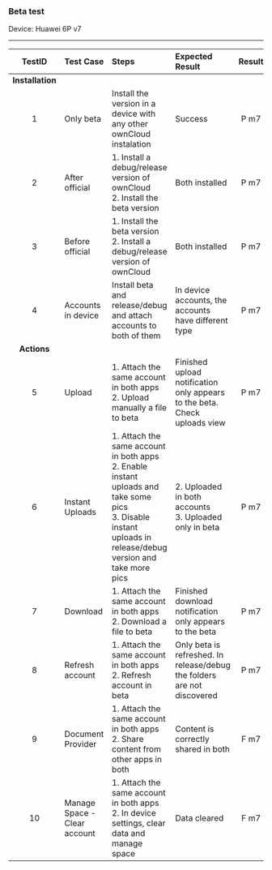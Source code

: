 ###  Beta test 

Device: Huawei 6P v7

---

 
| TestID | Test Case | Steps | Expected Result | Result | Related Comment |
| :---: | :-------- | :---- | :-------------- | :----: | :-------------- |
|**Installation**||||||
| 1 | Only beta | Install the version in a device with any other ownCloud instalation | Success | P m7 |  |
| 2 | After official | 1. Install a debug/release version of ownCloud<br>2. Install the beta version | Both installed | P m7 |  |
| 3 | Before official | 1. Install the beta version<br>2. Install a debug/release version of ownCloud| Both installed | P m7 |  |
| 4 | Accounts in device | Install beta and release/debug and attach accounts to both of them| In device accounts, the accounts have different type | P m7 |  |
|**Actions**||||||
| 5 | Upload | 1. Attach the same account in both apps<br>2. Upload manually a file to beta | Finished upload notification only appears to the beta. Check uploads view| P m7 |  |
| 6 | Instant Uploads | 1. Attach the same account in both apps<br>2. Enable instant uploads and take some pics<br>3. Disable instant uploads in release/debug version and take more pics| 2. Uploaded in both accounts<br>3. Uploaded only in beta | P m7 |  |
| 7 | Download | 1. Attach the same account in both apps<br>2. Download a file to beta | Finished download notification only appears to the beta| P m7 |  |
| 8 | Refresh account | 1. Attach the same account in both apps<br>2. Refresh account in beta | Only beta is refreshed. In release/debug the folders are not discovered | P m7 |  |
| 9 | Document Provider | 1. Attach the same account in both apps<br>2. Share content from other apps in both| Content is correctly shared in both | F m7 | Crash |
| 10 | Manage Space - Clear account | 1. Attach the same account in both apps<br>2. In device settings, clear data and manage space | Data cleared | F m7 | Crash |